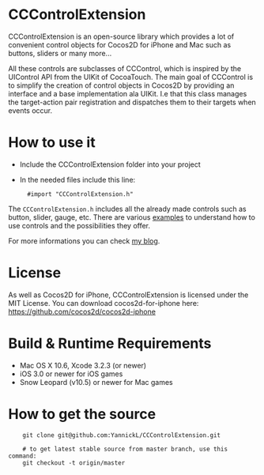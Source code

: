 CCControlExtension
=================
CCControlExtension is an open-source library which provides a lot of convenient control objects for Cocos2D for iPhone and Mac such as buttons, sliders or many more...

All these controls are subclasses of CCControl, which is inspired by the UIControl API from the UIKit of CocoaTouch. The main goal of CCControl is to simplify the creation of control objects in Cocos2D by providing an interface and a base implementation ala UIKit. I.e that this class manages the target-action pair registration and dispatches them to their targets when events occur.

How to use it
====================
- Include the CCControlExtension folder into your project
- In the needed files include this line:

        #import "CCControlExtension.h"

The `CCControlExtension.h` includes all the already made controls such as button, slider, gauge, etc.
There are various [examples][] to understand how to use controls and the possibilities they offer.

For more informations you can check [my blog][].
  
License
====================
As well as Cocos2D for iPhone, CCControlExtension is licensed under the MIT License. 
You can download cocos2d-for-iphone here: https://github.com/cocos2d/cocos2d-iphone

Build & Runtime Requirements
====================

  * Mac OS X 10.6, Xcode 3.2.3 (or newer)
  * iOS 3.0 or newer for iOS games
  * Snow Leopard (v10.5) or newer for Mac games

How to get the source
===================== 

```
    git clone git@github.com:YannickL/CCControlExtension.git

    # to get latest stable source from master branch, use this command:
    git checkout -t origin/master
```

[my blog]: http://yannickloriot.com/2011/08/create-a-control-object-with-cocos2d-for-iphone/
[examples]: https://github.com/YannickL/CCControlExtension/tree/master/CCControlExamples
